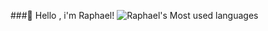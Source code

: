  ###👋 Hello , i'm Raphael!
 ![Raphael's Most used languages](https://github-readme-stats.vercel.app/api/top-langs?username=RaphMar2021&show_icons=true&count_private=true&theme=gotham)
